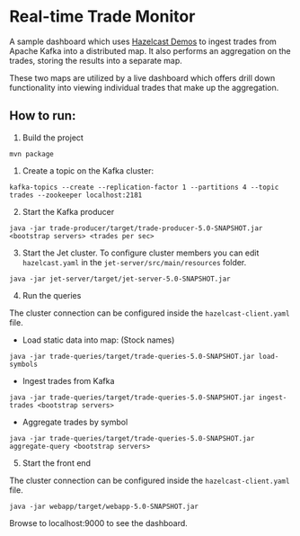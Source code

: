 # Real-time Trade Monitor

A sample dashboard which uses [Hazelcast Demos](https://github.com/hazelcast/hazelcast-demos)
to ingest trades from Apache Kafka into a distributed map. It also performs
an aggregation on the trades, storing the results into a separate map.

These two maps are utilized by a live dashboard which offers drill down
functionality into viewing individual trades that make up the aggregation.

## How to run:

1. Build the project

```
mvn package
```

1. Create a topic on the Kafka cluster:

```
kafka-topics --create --replication-factor 1 --partitions 4 --topic trades --zookeeper localhost:2181
```

2. Start the Kafka producer

```
java -jar trade-producer/target/trade-producer-5.0-SNAPSHOT.jar <bootstrap servers> <trades per sec>
```

3. Start the Jet cluster. To configure cluster members you can edit 
`hazelcast.yaml` in the `jet-server/src/main/resources` folder.

```
java -jar jet-server/target/jet-server-5.0-SNAPSHOT.jar
```

4. Run the queries

The cluster connection can be configured inside the `hazelcast-client.yaml` file.

* Load static data into map: (Stock names)
```
java -jar trade-queries/target/trade-queries-5.0-SNAPSHOT.jar load-symbols
```

* Ingest trades from Kafka

```
java -jar trade-queries/target/trade-queries-5.0-SNAPSHOT.jar ingest-trades <bootstrap servers>
```
* Aggregate trades by symbol
```
java -jar trade-queries/target/trade-queries-5.0-SNAPSHOT.jar aggregate-query <bootstrap servers>
```

5. Start the front end

The cluster connection can be configured inside the `hazelcast-client.yaml` file.

```
java -jar webapp/target/webapp-5.0-SNAPSHOT.jar 
```

Browse to localhost:9000 to see the dashboard.
